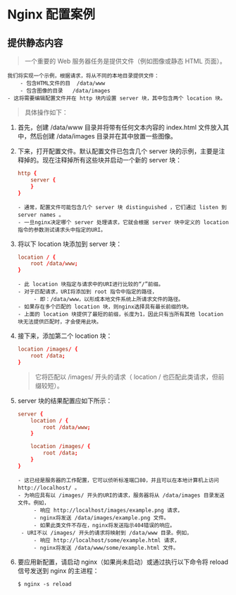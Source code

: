 # Nginx 配置案例

## 提供静态内容

> 一个重要的 Web 服务器任务是提供文件（例如图像或静态 HTML 页面）。

```text
我们将实现一个示例，根据请求，将从不同的本地目录提供文件：
    - 包含HTML文件的目  /data/www
    - 包含图像的目录   /data/images
- 这将需要编辑配置文件并在 http 块内设置 server 块，其中包含两个 location 块。
```

> 具体操作如下：

1. 首先，创建 /data/www 目录并将带有任何文本内容的 index.html 文件放入其中，然后创建 /data/images 目录并在其中放置一些图像。

2. 下来，打开配置文件。默认配置文件已包含几个 server 块的示例，主要是注释掉的。现在注释掉所有这些块并启动一个新的 server 块：

   ```conf
   http {
       server {
       }
   }
   ```

   ```text
   - 通常，配置文件可能包含几个 server 块 distinguished ，它们通过 listen 到 server names 。
   - 一旦nginx决定哪个 server 处理请求，它就会根据 server 块中定义的 location 指令的参数测试请求头中指定的URI。
   ```

3. 将以下 location 块添加到 server 块：

   ```conf
   location / {
       root /data/www;
   }
   ```

   ```text
   - 此 location 块指定与请求中的URI进行比较的“/”前缀。
   - 对于匹配请求，URI将添加到 root 指令中指定的路径，
        - 即：/data/www，以形成本地文件系统上所请求文件的路径。
   - 如果存在多个匹配的 location 块，则nginx选择具有最长前缀的块。
   - 上面的 location 块提供了最短的前缀，长度为1，因此只有当所有其他 location 块无法提供匹配时，才会使用此块。
   ```

4. 接下来，添加第二个 location 块：

   ```conf
   location /images/ {
       root /data;
   }
   ```

   > 它将匹配以 /images/ 开头的请求（ location / 也匹配此类请求，但前缀较短）。

5. server 块的结果配置应如下所示：

   ```conf
   server {
       location / {
           root /data/www;
       }

       location /images/ {
           root /data;
       }
   }
   ```

   ```text
   - 这已经是服务器的工作配置，它可以侦听标准端口80，并且可以在本地计算机上访问 http://localhost/ 。
   - 为响应具有以 /images/ 开头的URI的请求，服务器将从 /data/images 目录发送文件。例如，
        - 响应 http://localhost/images/example.png 请求，
        - nginx将发送 /data/images/example.png 文件。
        - 如果此类文件不存在，nginx将发送指示404错误的响应。
    - URI不以 /images/ 开头的请求将映射到 /data/www 目录。例如，
        - 响应 http://localhost/some/example.html 请求，
        - nginx将发送 /data/www/some/example.html 文件。
   ```

6. 要应用新配置，请启动 nginx（如果尚未启动）或通过执行以下命令将 reload 信号发送到 nginx 的主进程：

   ```shell
   $ nginx -s reload
   ```
